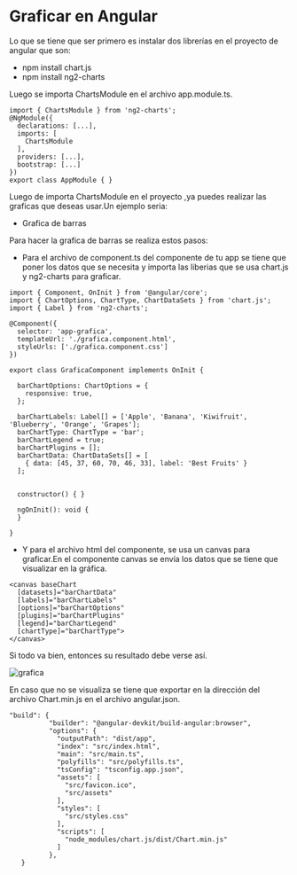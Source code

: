# Graficar en Angular

Lo que se tiene que ser primero es instalar dos librerías en el proyecto de angular que son: 
   * npm install chart.js 
   * npm install ng2-charts
 
Luego se importa ChartsModule en el archivo app.module.ts.

```
import { ChartsModule } from 'ng2-charts';
@NgModule({
  declarations: [...],
  imports: [
    ChartsModule
  ],
  providers: [...],
  bootstrap: [...]
})
export class AppModule { }
```

Luego de importa ChartsModule en el proyecto ,ya puedes realizar las graficas que deseas usar.Un ejemplo seria: 
   * Grafica de barras

Para hacer la grafica de barras se realiza estos pasos:
   * Para el archivo de component.ts del componente de tu app se tiene que poner los datos que se necesita y importa las liberias que se usa chart.js y ng2-charts para graficar.
   
```
import { Component, OnInit } from '@angular/core';
import { ChartOptions, ChartType, ChartDataSets } from 'chart.js';
import { Label } from 'ng2-charts';

@Component({
  selector: 'app-grafica',
  templateUrl: './grafica.component.html',
  styleUrls: ['./grafica.component.css']
})

export class GraficaComponent implements OnInit {

  barChartOptions: ChartOptions = {
    responsive: true,
  };
  
  barChartLabels: Label[] = ['Apple', 'Banana', 'Kiwifruit', 'Blueberry', 'Orange', 'Grapes'];
  barChartType: ChartType = 'bar';
  barChartLegend = true;
  barChartPlugins = [];
  barChartData: ChartDataSets[] = [
    { data: [45, 37, 60, 70, 46, 33], label: 'Best Fruits' }
  ];
  

  constructor() { }

  ngOnInit(): void {
  }

}
```

  * Y para el archivo html del componente, se usa un canvas para graficar.En el componente canvas se envía los datos que se tiene que visualizar en la gráfica.
  
  ```
  <canvas baseChart 
    [datasets]="barChartData"
    [labels]="barChartLabels"
    [options]="barChartOptions"
    [plugins]="barChartPlugins"
    [legend]="barChartLegend"
    [chartType]="barChartType">
  </canvas>
  
  ```
  
Si todo va bien, entonces su resultado debe verse así.
  
  ![grafica](https://i.pinimg.com/originals/c8/fb/38/c8fb38a214579708cdb09e12200f8f56.jpg)

En caso que no se visualiza se tiene que exportar en la dirección del archivo Chart.min.js en el archivo angular.json.

```
"build": {
          "builder": "@angular-devkit/build-angular:browser",
          "options": {
            "outputPath": "dist/app",
            "index": "src/index.html",
            "main": "src/main.ts",
            "polyfills": "src/polyfills.ts",
            "tsConfig": "tsconfig.app.json",
            "assets": [
              "src/favicon.ico",
              "src/assets"
            ],
            "styles": [
              "src/styles.css"
            ],
            "scripts": [
              "node_modules/chart.js/dist/Chart.min.js"
            ]
          },
   }
```

  
